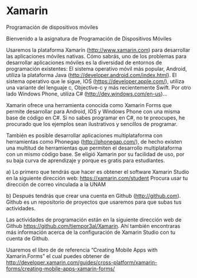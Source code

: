 # Xamarin
Programación de dispositivos móviles

Bienvenido a la asignatura de Programación de Dispositivos Móviles

Usaremos la plataforma Xamarín (http://www.xamarin.com) para desarrollar las aplicaciones móviles nativas. Cómo sabrás, uno de los problemas para desarrollar aplicaciones móviles es la diversidad de entornos de programación existentes:
El sistema operativo móvil más popular, Android, utiliza la plataforma Java (http://developer.android.com/index.html). El sistema operativo que le sigue, IOS (https://developer.apple.com/), utiliza una variante del lenguaje c, Objective-c y más recientemente Swift. Por otro lado Windows Phone, utiliza C# (http://dev.windows.com/en-us)…

Xamarin ofrece una herramienta conocida como Xamarin Forms que permite desarrollar para Android, IOS y Windows Phone con una misma base de código en C#. Si no sabes programar en C#, no te preocupes, he procurado que los ejemplos sean ilustrativos y sencillos de programar.

También es posible desarrollar aplicaciones multiplataforma con herramientas como Phonegap (http://phonegap.com/), de hecho existen una multitud de herramientas que permiten el desarrollo multiplataforma con un mismo código base. Se eligió Xamarin por su facilidad de uso, por su baja curva de aprendizaje y porque es gratis para estudiantes.

a) Lo primero que tendrás que hacer es obtener el software Xamarin Studio en la siguiente dirección web:  https://xamarin.com/student
Procura usar tu dirección de correo vinculada a la UNAM

b) Después tendrás que crear una cuenta en Github (http://github.com). Github es un repositorio de proyectos que usaremos para que subas tus actividades.

Las actividades de programación están en la siguiente dirección web de Github https://github.com/tiempor3al/Xamarin. Ahí también encontraras más información acerca de la configuración de Xamarin Studio con tu cuenta de Github.

Usaremos el libro de de referencia “Creating Mobile Apps with Xamarin.Forms” el cual puedes obtener de http://developer.xamarin.com/guides/cross-platform/xamarin-forms/creating-mobile-apps-xamarin-forms/

